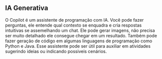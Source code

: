 ## IA Generativa

O Copilot é um assistente de programação com IA. Você pode fazer perguntas, ele entende qual contexto se enquadra e cria respostas intuitivas se assemelhando um chat. Ele pode gerar imagens, não precisa ser muito detalhado ele consegue chegar em um resultado. Também pode fazer geração de código em algumas linguagens de programação como Python e Java. Esse assistente pode ser útil para auxiliar em atividades sugerindo ideias ou indicando possiveis cenários.
